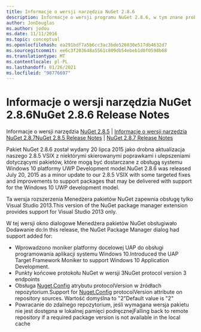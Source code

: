 ```yaml
---
title: Informacje o wersji narzędzia NuGet 2.8.6
description: Informacje o wersji programu NuGet 2.8.6, w tym znane problemy, poprawki błędów, dodane funkcje i DCR.
author: JonDouglas
ms.author: jodou
ms.date: 11/11/2016
ms.topic: conceptual
ms.openlocfilehash: ea291bdf7a5b6cc3ac3bde526030e517db4632d7
ms.sourcegitcommit: ee6c3f203648a5561c809db54ebeb1d0f0598b68
ms.translationtype: MT
ms.contentlocale: pl-PL
ms.lasthandoff: 01/26/2021
ms.locfileid: "98776697"
---
```

# <a name="nuget-286-release-notes"></a><span data-ttu-id="b471f-103">Informacje o wersji narzędzia NuGet 2.8.6</span><span class="sxs-lookup"><span data-stu-id="b471f-103">NuGet 2.8.6 Release Notes</span></span>

<span data-ttu-id="b471f-104">Informacje o wersji narzędzia [NuGet 2.8.5](../release-notes/nuget-2.8.5.md)  |  [Informacje o wersji narzędzia NuGet 2.8.7](../release-notes/nuget-2.8.7.md)</span><span class="sxs-lookup"><span data-stu-id="b471f-104">[NuGet 2.8.5 Release Notes](../release-notes/nuget-2.8.5.md) | [NuGet 2.8.7 Release Notes](../release-notes/nuget-2.8.7.md)</span></span>

<span data-ttu-id="b471f-105">Pakiet NuGet 2.8.6 został wydany 20 lipca 2015 jako drobna aktualizacja naszego 2.8.5 VSIX z niektórymi skierowanymi poprawkami i ulepszeniami dotyczącymi pakietów, które mogą być dostarczane z obsługą systemu Windows 10 platformy UWP Development model.</span><span class="sxs-lookup"><span data-stu-id="b471f-105">NuGet 2.8.6 was released July 20, 2015 as a minor update to our 2.8.5 VSIX with some targeted fixes and improvements to support packages that may be delivered with support for the Windows 10 UWP development model.</span></span>

<span data-ttu-id="b471f-106">Ta wersja rozszerzenia Menedżera pakietów NuGet zapewnia obsługę tylko Visual Studio 2013.</span><span class="sxs-lookup"><span data-stu-id="b471f-106">This version of the NuGet package manager extension provides support for Visual Studio 2013 only.</span></span>

<span data-ttu-id="b471f-107">W tej wersji okno dialogowe Menedżera pakietów NuGet obsługiwało Dodawanie do:</span><span class="sxs-lookup"><span data-stu-id="b471f-107">In this release, the NuGet Package Manager dialog had support added for:</span></span>

* <span data-ttu-id="b471f-108">Wprowadzono moniker platformy docelowej UAP do obsługi programowania aplikacji systemu Windows 10.</span><span class="sxs-lookup"><span data-stu-id="b471f-108">Introduced the UAP Target Framework Moniker to support Windows 10 Application Development.</span></span>
* <span data-ttu-id="b471f-109">Punkty końcowe protokołu NuGet w wersji 3</span><span class="sxs-lookup"><span data-stu-id="b471f-109">NuGet protocol version 3 endpoints</span></span>
* <span data-ttu-id="b471f-110">Obsługa [Nuget.Config](../consume-packages/configuring-nuget-behavior.md) atrybutu protocolVersion w źródłach repozytorium.</span><span class="sxs-lookup"><span data-stu-id="b471f-110">Support for [Nuget.Config](../consume-packages/configuring-nuget-behavior.md) protocolVersion attribute on repository sources.</span></span> <span data-ttu-id="b471f-111">Wartość domyślna to "2"</span><span class="sxs-lookup"><span data-stu-id="b471f-111">Default value is "2"</span></span>
* <span data-ttu-id="b471f-112">Powracanie do zdalnego repozytorium, jeśli wymagana wersja pakietu nie jest dostępna w lokalnej pamięci podręcznej</span><span class="sxs-lookup"><span data-stu-id="b471f-112">Falling back to remote repository if a required package version is not available in the local cache</span></span>